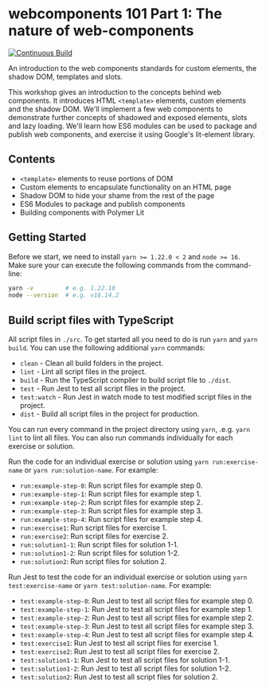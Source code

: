 # webcomponents 101 Part 1: The nature of web-components

[![Continuous Build](https://github.com/quatico-solutions/webcomponents-101-part1/actions/workflows/continuous-build.yml/badge.svg?event=push)](https://github.com/quatico-solutions/webcomponents-101-part1/actions/workflows/continuous-build.yml)

An introduction to the web components standards for custom elements, the shadow DOM, templates and slots.

This workshop gives an introduction to the concepts behind web components. It introduces HTML `<template>` elements, custom elements and the shadow DOM. We'll implement a few web components to demonstrate further concepts of shadowed and exposed elements, slots and lazy loading. We'll learn how ES6 modules can be used to package and publish web components, and exercise it using Google's lit-element library.

## Contents

* `<template>` elements to reuse portions of DOM
* Custom elements to encapsulate functionality on an HTML page
* Shadow DOM to hide your shame from the rest of the page
* ES6 Modules to package and publish components
* Building components with Polymer Lit

## Getting Started

Before we start, we need to install `yarn >= 1.22.0 < 2` and `node >= 16`. Make sure your can execute the following commands from the command-line:

```bash
yarn -v         # e.g. 1.22.18
node --version  # e.g. v16.14.2
```

## Build script files with TypeScript

All script files in `./src`. To get started all you need to do is run `yarn` and `yarn build`.
You can use the following additional `yarn` commands:

* `clean` - Clean all build folders in the project.
* `lint` - Lint all script files in the project.
* `build` - Run the TypeScript compiler to build script file to `./dist`.
* `test` - Run Jest to test all script files in the project.
* `test:watch` - Run Jest in watch mode to test modified script files in the project.
* `dist` - Build all script files in the project for production.

You can run every command in the project directory using `yarn`, .e.g. `yarn lint` to lint all files. You can also run
commands individually for each exercise or solution.

Run the code for an individual exercise or solution using `yarn run:exercise-name` or `yarn run:solution-name`. For example:

* `run:example-step-0`:  Run script files for example step 0.
* `run:example-step-1`:  Run script files for example step 1.
* `run:example-step-2`:  Run script files for example step 2.
* `run:example-step-3`:  Run script files for example step 3.
* `run:example-step-4`:  Run script files for example step 4.
* `run:exercise1`:  Run script files for exercise 1.
* `run:exercise2`:  Run script files for exercise 2.
* `run:solution1-1`:  Run script files for solution 1-1.
* `run:solution1-2`:  Run script files for solution 1-2.
* `run:solution2`:  Run script files for solution 2.

Run Jest to test the code for an individual exercise or solution using `yarn test:exercise-name` or `yarn test:solution-name`. For example:

* `test:example-step-0`: Run Jest to test all script files for example step 0.
* `test:example-step-1`: Run Jest to test all script files for example step 1.
* `test:example-step-2`: Run Jest to test all script files for example step 2.
* `test:example-step-3`: Run Jest to test all script files for example step 3.
* `test:example-step-4`: Run Jest to test all script files for example step 4.
* `test:exercise1`: Run Jest to test all script files for exercise 1.
* `test:exercise2`: Run Jest to test all script files for exercise 2.
* `test:solution1-1`: Run Jest to test all script files for solution 1-1.
* `test:solution1-2`: Run Jest to test all script files for solution 1-2.
* `test:solution2`: Run Jest to test all script files for solution 2.
